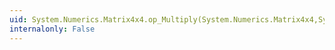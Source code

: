 ```yaml
---
uid: System.Numerics.Matrix4x4.op_Multiply(System.Numerics.Matrix4x4,System.Single)
internalonly: False
---
```

